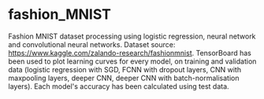 # fashion_MNIST
Fashion MNIST dataset processing using logistic regression, neural network and convolutional neural networks. 
Dataset source: https://www.kaggle.com/zalando-research/fashionmnist.
TensorBoard has been used to plot learning curves for every model, on training and validation data 
(logistic regression with SGD, FCNN with dropout layers, CNN with maxpooling layers, 
deeper CNN, deeper CNN with batch-normalisation layers). Each model's accuracy has been calculated using test data.
